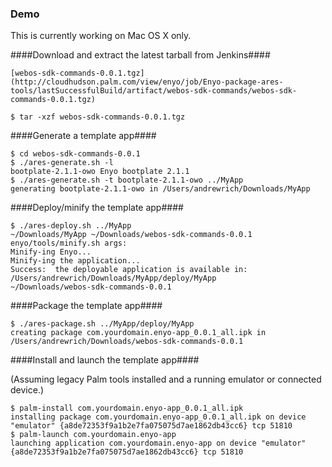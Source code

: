 ### Demo

This is currently working on Mac OS X only.

####Download and extract the latest tarball from Jenkins####

	[webos-sdk-commands-0.0.1.tgz](http://cloudhudson.palm.com/view/enyo/job/Enyo-package-ares-tools/lastSuccessfulBuild/artifact/webos-sdk-commands/webos-sdk-commands-0.0.1.tgz)

	$ tar -xzf webos-sdk-commands-0.0.1.tgz
	
####Generate a template app####

	$ cd webos-sdk-commands-0.0.1
	$ ./ares-generate.sh -l
	bootplate-2.1.1-owo	Enyo bootplate 2.1.1
	$ ./ares-generate.sh -t bootplate-2.1.1-owo ../MyApp
	generating bootplate-2.1.1-owo in /Users/andrewrich/Downloads/MyApp	
	
####Deploy/minify the template app####

	$ ./ares-deploy.sh ../MyApp 
	~/Downloads/MyApp ~/Downloads/webos-sdk-commands-0.0.1
	enyo/tools/minify.sh args: 
	Minify-ing Enyo...
	Minify-ing the application...
	Success:  the deployable application is available in:  /Users/andrewrich/Downloads/MyApp/deploy/MyApp
	~/Downloads/webos-sdk-commands-0.0.1

####Package the template app####

	$ ./ares-package.sh ../MyApp/deploy/MyApp
	creating package com.yourdomain.enyo-app_0.0.1_all.ipk in /Users/andrewrich/Downloads/webos-sdk-commands-0.0.1


####Install and launch the template app####

(Assuming legacy Palm tools installed and a running emulator or connected device.)

	$ palm-install com.yourdomain.enyo-app_0.0.1_all.ipk 
	installing package com.yourdomain.enyo-app_0.0.1_all.ipk on device "emulator" {a8de72353f9a1b2e7fa075075d7ae1862db43cc6} tcp 51810
	$ palm-launch com.yourdomain.enyo-app
	launching application com.yourdomain.enyo-app on device "emulator" {a8de72353f9a1b2e7fa075075d7ae1862db43cc6} tcp 51810
	
